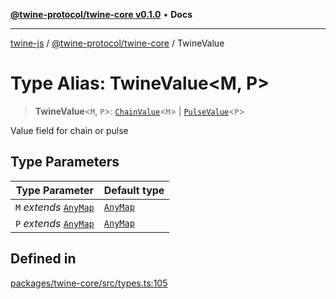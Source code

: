 [**@twine-protocol/twine-core v0.1.0**](../index.md) • **Docs**

***

[twine-js](../../../index.md) / [@twine-protocol/twine-core](../index.md) / TwineValue

# Type Alias: TwineValue\<M, P\>

> **TwineValue**\<`M`, `P`\>: [`ChainValue`](ChainValue.md)\<`M`\> \| [`PulseValue`](PulseValue.md)\<`P`\>

Value field for chain or pulse

## Type Parameters

| Type Parameter | Default type |
| ------ | ------ |
| `M` *extends* [`AnyMap`](AnyMap.md) | [`AnyMap`](AnyMap.md) |
| `P` *extends* [`AnyMap`](AnyMap.md) | [`AnyMap`](AnyMap.md) |

## Defined in

[packages/twine-core/src/types.ts:105](https://github.com/twine-protocol/twine-js/blob/3800995f9c83f4f5711bcf3062ea754a1e4448ce/packages/twine-core/src/types.ts#L105)

